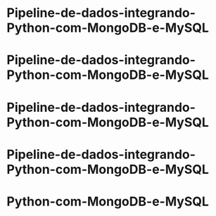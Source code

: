# Pipeline-de-dados-integrando-Python-com-MongoDB-e-MySQL
# Pipeline-de-dados-integrando-Python-com-MongoDB-e-MySQL
# Pipeline-de-dados-integrando-Python-com-MongoDB-e-MySQL
# Pipeline-de-dados-integrando-Python-com-MongoDB-e-MySQL
# Python-com-MongoDB-e-MySQL
